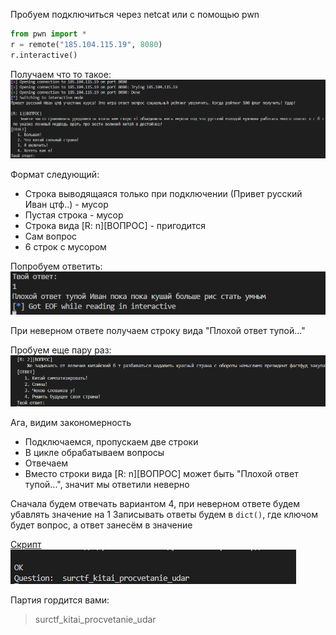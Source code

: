 Пробуем подключиться через netcat или с помощью pwn
``` python
from pwn import *
r = remote("185.104.115.19", 8080)
r.interactive()
```

Получаем что то такое:  
![](../imgs/nc.png)

Формат следующий:  
* Строка выводящаяся только при подключении (Привет русский Иван цтф..) - мусор
* Пустая строка - мусор
* Строка вида [R: n][ВОПРОС] - пригодится
* Сам вопрос
* 6 строк с мусором

Попробуем ответить:  
![](../imgs/-15social_credit.png)  

При неверном ответе получаем строку вида "Плохой ответ тупой..."

Пробуем еще пару раз:  
![](../imgs/+15social_credit.png)  

Ага, видим закономерность
* Подключаемся, пропускаем две строки
* В цикле обрабатываем вопросы
* Отвечаем
* Вместо строки вида [R: n][ВОПРОС] может быть "Плохой ответ тупой...", значит мы ответили неверно

Сначала будем отвечать вариантом 4, при неверном ответе будем убавлять значение на 1
Записывать ответы будем в ```dict()```, где ключом будет вопрос, а ответ занесём в значение

[Скрипт](../solve.py)
![](../imgs/flag.png)

Партия гордится вами:
> surctf_kitai_procvetanie_udar